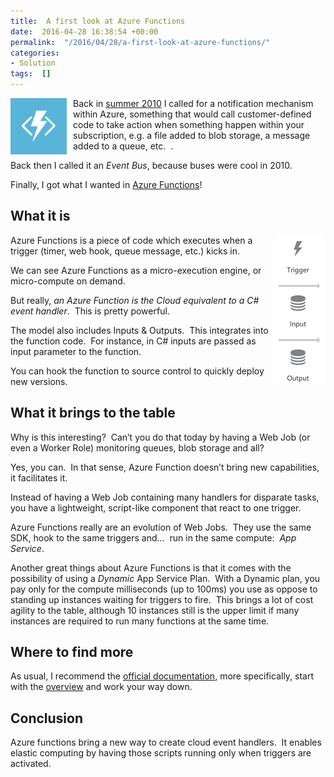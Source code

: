 ```yaml
---
title:  A first look at Azure Functions
date:  2016-04-28 16:38:54 +00:00
permalink:  "/2016/04/28/a-first-look-at-azure-functions/"
categories:
- Solution
tags:  []
---
```

<p><a href="assets/2016/4/a-first-look-at-azure-functions/medium1.png"><img title="Medium[1]" style="background-image:none;float:left;padding-top:0;padding-left:0;margin:0 10px 0 0;display:inline;padding-right:0;border-width:0;" border="0" alt="Medium[1]" src="assets/2016/4/a-first-look-at-azure-functions/medium1_thumb.png" width="90" align="left" height="90"/></a>Back in <a href="https://vincentlauzon.com/2010/08/04/event-bus-in-windows-azure/">summer 2010</a> I called for a notification mechanism within Azure, something that would call customer-defined code to take action when something happen within your subscription, e.g. a file added to blob storage, a message added to a queue, etc.&nbsp; .</p> <p>Back then I called it an <em>Event Bus</em>, because buses were cool in 2010.</p> <p>Finally, I got what I wanted in <a href="https://azure.microsoft.com/en-us/services/functions/" target="_blank">Azure Functions</a>!</p> <h2>What it is</h2> <p><a href="assets/2016/4/a-first-look-at-azure-functions/image2.png"><img title="image" style="border-top:0;border-right:0;background-image:none;border-bottom:0;float:right;padding-top:0;padding-left:0;border-left:0;display:inline;padding-right:0;" border="0" alt="image" src="assets/2016/4/a-first-look-at-azure-functions/image_thumb2.png" width="83" align="right" height="240"/></a>Azure Functions is a piece of code which executes when a trigger (timer, web hook, queue message, etc.) kicks in.</p> <p>We can see Azure Functions as a micro-execution engine, or micro-compute on demand.</p> <p>But really, <em>an Azure Function is the Cloud equivalent to a C# event handler</em>.&nbsp; This is pretty powerful.</p> <p>The model also includes Inputs &amp; Outputs.&nbsp; This integrates into the function code.&nbsp; For instance, in C# inputs are passed as input parameter to the function.</p> <p>You can hook the function to source control to quickly deploy new versions.</p> <h2>What it brings to the table</h2> <p>Why is this interesting?&nbsp; Can’t you do that today by having a Web Job (or even a Worker Role) monitoring queues, blob storage and all?</p> <p>Yes, you can.&nbsp; In that sense, Azure Function doesn’t bring new capabilities, it facilitates it.</p> <p>Instead of having a Web Job containing many handlers for disparate tasks, you have a lightweight, script-like component that react to one trigger.</p> <p>Azure Functions really are an evolution of Web Jobs.&nbsp; They use the same SDK, hook to the same triggers and…&nbsp; run in the same compute:&nbsp; <em>App Service</em>.</p> <p>Another great things about Azure Functions is that it comes with the possibility of using a <em>Dynamic</em> App Service Plan.&nbsp; With a Dynamic plan, you pay only for the compute milliseconds (up to 100ms) you use as oppose to standing up instances waiting for triggers to fire.&nbsp; This brings a lot of cost agility to the table, although 10 instances still is the upper limit if many instances are required to run many functions at the same time.</p> <h2>Where to find more</h2> <p>As usual, I recommend the <a href="https://azure.microsoft.com/en-us/documentation/services/functions/" target="_blank">official documentation</a>, more specifically, start with the <a href="https://azure.microsoft.com/en-us/documentation/articles/functions-overview/" target="_blank">overview</a> and work your way down.</p> <h2>Conclusion</h2>    <p>Azure functions bring a new way to create cloud event handlers.&nbsp; It enables elastic computing by having those scripts running only when triggers are activated.</p>